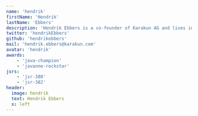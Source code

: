 ```yaml
---
name: 'hendrik'
firstName: 'Hendrik'
lastName: 'Ebbers'
description: 'Hendrik Ebbers is a co-founder of Karakun AG and lives in Dortmund, Germany. He is the founder and leader of the Java User Group Dortmund and gives talks and presentations in user groups and conferences. His JavaFX book "Mastering JavaFX 8 Controls" was released 2014 by Oracle press. Hendrik is JavaOne Rockstar, JSR expert group member and Java Champion.'
twitter: 'hendrikEbbers'
github: 'hendrikebbers'
mail: 'hendrik.ebbers@karakun.com'
avatar: 'hendrik'
awards:
    - 'java-champion'
    - 'javaone-rockstar'
jsrs:
    - 'jsr-380'
    - 'jsr-382'
header:
  image: hendrik
  text: Hendrik Ebbers
  x: left
---
```

